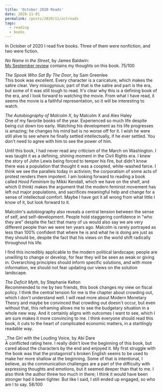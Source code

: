 ```yaml
---
title: 'October 2020 Reads'
date: 2020-11-01
permalink: /posts/2020/11/octreads
tags:
  - reading
  - books
---
```


In October of 2020 I read five books. Three of them were nonfiction, and two were fiction.

_No Name in the Street_, by James Baldwin:\
[My September review](/posts/2020/10/sepreads) contains my thoughts on this book. 75/100

_The Spook Who Sat By The Door_, by Sam Greenlee\
This book was excellent. Every character is a caricature, which makes the satire clear. Very misogynous; part of that is the satire and part is the era, but some of it was still tough to read. It's clear why this is a defining book of the era, and I look forward to watching the movie. From what I have read, it seems the movie is a faithful representation, so it will be interesting to watch.

_The Autobiography of Malcolm X_, by Malcolm X and Alex Haley\
One of my favorite books of the year. Experienced so much life despite being cut down too early. Watching his development as his life progresses is amazing; he changes his mind but is no worse off for it. I wish he were still alive to see where he finally settled intellectually, if he ever settled. You don't need to agree with him to see the power of him.

Until this book, I had never read any criticism of the March on Washington. I was taught it as a defining, shining moment in the Civil Rights era. I knew the story of John Lewis being forced to temper his fire, but didn't know there was a population that thought it was a coopted, white-washed farce. I think we see the parallels today in activism; the corporatism of some acts of protest renders them impotent. I am looking forward to reading a book called _Hood Feminism_ by Mikki Kendall, which we have on the shelf, and which (I think) makes the argument that the modern feminist movement has left out major populations, and sacrifices meaningful help and change for a sense of intellectual comfort. Maybe I have got it all wrong from what little I know of it, but look forward to it. 

Malcolm's autobiography also reveals a central tension between the sense of self, and self-development. People hold staggering confidence in "who they are" despite the fact that many of us would also say we are very different people than we were ten years ago. Malcolm is rarely portrayed as less than 100% confident that where he is and what he is doing are just as they should be, despite the fact that his views on the world shift radically throughout his life.

I find this incredibly applicable to the modern political landscape; people are unwilling to change or develop, for fear they will be seen as weak or giving in. Overarching principles should inform specific solutions, and with more information, we should not fear updating our views on the solution landscape.

_The Deficit Myth_, by Stephanie Kelton\
Recommended to me by two friends, this book changes my view on fiscal policy. I think the central tension for me is the chapter about crowding out, which I don't understand well. I will read more about Modern Monetary Theory and maybe be convinced that crowding out doesn't occur, but even without that, this reframing allows me to see the budgetary situation in a whole new way. And it certainly aligns with outcomes I want to see, which I am sure makes it more convincing to me. I think everyone should read this book, it cuts to the heart of complicated economic matters, in a startlingly readable way. 

_The Girl with the Louding Voice, by Abi Dare\
A conflicted rating here. I really didn't love the beginning of this book, but cared about the characters by the end and enjoyed it. My first struggle with the book was that the protagonist's broken English seems to be used to make her more shallow at the beginning. Some of that is intentional, I believe, as the communication challenges are a part of the difficulty with expressing thoughts and emotions, but it seemed deeper than that to me. I also think the author threw too much in there; I think it would have been stronger had it been tighter. But like I said, I still ended up engaged, so who am I to say. 58/100